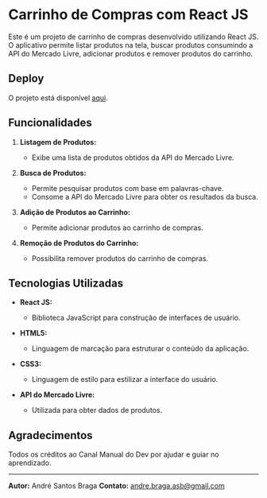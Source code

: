 # Carrinho de Compras com React JS

Este é um projeto de carrinho de compras desenvolvido utilizando React JS. O aplicativo permite listar produtos na tela, buscar produtos consumindo a API do Mercado Livre, adicionar produtos e remover produtos do carrinho.

## Deploy

O projeto está disponível [aqui](https://shopping-cart-seven-flax.vercel.app/).

## Funcionalidades

1. **Listagem de Produtos:**
   - Exibe uma lista de produtos obtidos da API do Mercado Livre.

2. **Busca de Produtos:**
   - Permite pesquisar produtos com base em palavras-chave.
   - Consome a API do Mercado Livre para obter os resultados da busca.

3. **Adição de Produtos ao Carrinho:**
   - Permite adicionar produtos ao carrinho de compras.

4. **Remoção de Produtos do Carrinho:**
   - Possibilita remover produtos do carrinho de compras.

## Tecnologias Utilizadas

- **React JS:**
  - Biblioteca JavaScript para construção de interfaces de usuário.

- **HTML5:**
  - Linguagem de marcação para estruturar o conteúdo da aplicação.

- **CSS3:**
  - Linguagem de estilo para estilizar a interface do usuário.

- **API do Mercado Livre:**
  - Utilizada para obter dados de produtos.

## Agradecimentos

Todos os créditos ao Canal Manual do Dev por ajudar e guiar no aprendizado.

---

**Autor:** André Santos Braga 
**Contato:** andre.braga.asb@gmail.com 
